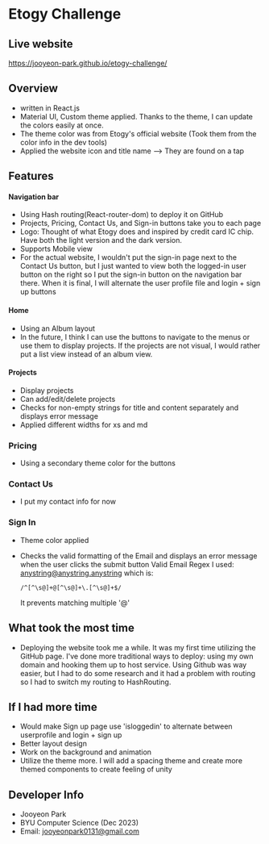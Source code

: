 Etogy Challenge
=============

## Live website
<https://jooyeon-park.github.io/etogy-challenge/>

## Overview
* written in React.js
* Material UI, Custom theme applied. Thanks to the theme, I can update the colors easily at once.
* The theme color was from Etogy's official website (Took them from the color info in the dev tools)
* Applied the website icon and title name --> They are found on a tap

## Features
#### Navigation bar
- Using Hash routing(React-router-dom) to deploy it on GitHub
- Projects, Pricing, Contact Us, and Sign-in buttons take you to each page
- Logo: Thought of what Etogy does and inspired by credit card IC chip. Have both the light version and the dark version.
- Supports Mobile view
- For the actual website, I wouldn't put the sign-in page next to the Contact Us button, but I just wanted to view both the logged-in user button on the right so I put the sign-in button on the navigation bar there. When it is final, I will alternate the user profile file and login + sign up buttons

#### Home
- Using an Album layout
- In the future, I think I can use the buttons to navigate to the menus or use them to display projects. If the projects are not visual, I would rather put a list view instead of an album view.

#### Projects
- Display projects
- Can add/edit/delete projects
- Checks for non-empty strings for title and content separately and displays error message
- Applied different widths for xs and md

### Pricing
- Using a secondary theme color for the buttons

### Contact Us
- I put my contact info for now

### Sign In
- Theme color applied
- Checks the valid formatting of the Email and displays an error message when the user clicks the submit button 
  Valid Email Regex I used: anystring@anystring.anystring
  which is:
  
      /^[^\s@]+@[^\s@]+\.[^\s@]+$/
  
  It prevents matching multiple '@'

## What took the most time
- Deploying the website took me a while. It was my first time utilizing the GitHub page. I've done more traditional ways to deploy: using my own domain and hooking them up to host service. Using Github was way easier, but I had to do some research and it had a problem with routing so I had to switch my routing to HashRouting.

## If I had more time
- Would make Sign up page use 'isloggedin' to alternate between userprofile and login + sign up
- Better layout design
- Work on the background and animation
- Utilize the theme more. I will add a spacing theme and create more themed components to create feeling of unity

## Developer Info
- Jooyeon Park
- BYU Computer Science (Dec 2023)
- Email: jooyeonpark0131@gmail.com
  
